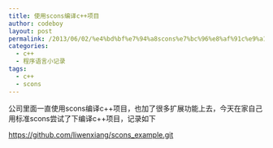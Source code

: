 ```yaml
---
title: 使用scons编译c++项目
author: codeboy
layout: post
permalink: /2013/06/02/%e4%bd%bf%e7%94%a8scons%e7%bc%96%e8%af%91c%e9%a1%b9%e7%9b%ae/
categories:
  - c++
  - 程序语言小记录
tags:
  - c++
  - scons
---
```

公司里面一直使用scons编译c++项目，也加了很多扩展功能上去，今天在家自己用标准scons尝试了下编译c++项目，记录如下

https://github.com/liwenxiang/scons_example.git